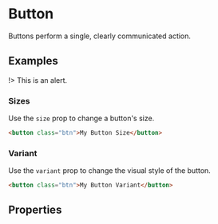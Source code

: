 # Button

Buttons perform a single, clearly communicated action.

## Examples

!> This is an alert.

### Sizes

Use the `size` prop to change a button's size.

```html preview expanded
<button class="btn">My Button Size</button>
```

### Variant

Use the `variant` prop to change the visual style of the button.

```html preview
<button class="btn">My Button Variant</button>
```

## Properties
